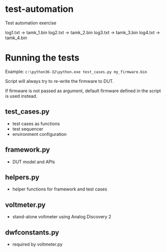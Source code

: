 # test-automation
Test automation exercise

log1.txt -> tamk_1.bin
log2.txt -> tamk_2.bin
log3.txt -> tamk_3.bin
log4.txt -> tamk_4.bin


# Running the tests
Example:
```c:\python36-32\python.exe test_cases.py my_firmware.bin```

Script will always try to re-write the firmware to DUT.

If firmware is not passed as argument, default firmware defined in the script is 
used instead.

## test_cases.py
* test cases as functions
* test sequencer
* environment configuration

## framework.py
* DUT model and APIs

## helpers.py
* helper functions for framework and test cases

## voltmeter.py
* stand-alone voltmeter using Analog Discovery 2

## dwfconstants.py
* required by voltmeter.py


